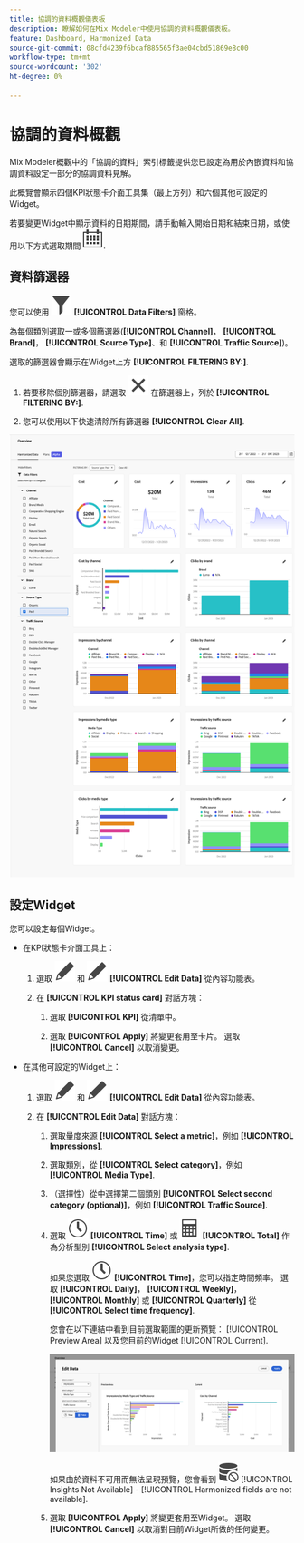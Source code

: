 ```yaml
---
title: 協調的資料概觀儀表板
description: 瞭解如何在Mix Modeler中使用協調的資料概觀儀表板。
feature: Dashboard, Harmonized Data
source-git-commit: 08cfd4239f6bcaf885565f3ae04cbd51869e8c00
workflow-type: tm+mt
source-wordcount: '302'
ht-degree: 0%

---
```



# 協調的資料概觀

Mix Modeler概觀中的「協調的資料」索引標籤提供您已設定為用於內嵌資料和協調資料設定一部分的協調資料見解。

此概覽會顯示四個KPI狀態卡介面工具集（最上方列）和六個其他可設定的Widget。

若要變更Widget中顯示資料的日期期間，請手動輸入開始日期和結束日期，或使用以下方式選取期間 ![行事曆](../assets/icons/Calendar.svg).

## 資料篩選器

您可以使用 ![篩選](../assets/icons/Filter.svg) **[!UICONTROL Data Filters]** 窗格。

為每個類別選取一或多個篩選器(**[!UICONTROL Channel]**， **[!UICONTROL Brand]**， **[!UICONTROL Source Type]**、和 **[!UICONTROL Traffic Source]**)。

選取的篩選器會顯示在Widget上方 **[!UICONTROL FILTERING BY:]**.

1. 若要移除個別篩選器，請選取 ![關閉](../assets/icons/Close.svg) 在篩選器上，列於 **[!UICONTROL FILTERING BY:]**.

1. 您可以使用以下快速清除所有篩選器 **[!UICONTROL Clear All]**.

![協調的資料概觀](../assets/harmonized-data-overview.png)


## 設定Widget

您可以設定每個Widget。

* 在KPI狀態卡介面工具上：

   1. 選取 ![編輯](../assets/icons/Edit.svg) 和 ![編輯](../assets/icons/Edit.svg) **[!UICONTROL Edit Data]** 從內容功能表。

   1. 在 **[!UICONTROL KPI status card]** 對話方塊：

      1. 選取 **[!UICONTROL KPI]** 從清單中。

      1. 選取 **[!UICONTROL Apply]** 將變更套用至卡片。 選取 **[!UICONTROL Cancel]** 以取消變更。

* 在其他可設定的Widget上：

   1. 選取 ![編輯](../assets/icons/Edit.svg) 和 ![編輯](../assets/icons/Edit.svg) **[!UICONTROL Edit Data]** 從內容功能表。

   1. 在 **[!UICONTROL Edit Data]** 對話方塊：

      1. 選取量度來源 **[!UICONTROL Select a metric]**，例如 **[!UICONTROL Impressions]**.
      1. 選取類別，從 **[!UICONTROL Select category]**，例如 **[!UICONTROL Media Type]**.
      1. （選擇性）從中選擇第二個類別 **[!UICONTROL Select second category (optional)]**，例如 **[!UICONTROL Traffic Source]**.
      1. 選取 ![時鐘](../assets/icons/Clock.svg) **[!UICONTROL Time]** 或 ![電腦](../assets/icons/Calculator.svg) **[!UICONTROL Total]** 作為分析型別 **[!UICONTROL Select analysis type]**.

         如果您選取 ![時鐘](../assets/icons/Clock.svg) **[!UICONTROL Time]**，您可以指定時間頻率。 選取 **[!UICONTROL Daily]**， **[!UICONTROL Weekly]**， **[!UICONTROL Monthly]** 或 **[!UICONTROL Quarterly]** 從 **[!UICONTROL Select time frequency]**.

         您會在以下連結中看到目前選取範圍的更新預覽： [!UICONTROL Preview Area] 以及您目前的Widget [!UICONTROL Current].

         ![編輯協調的資料Widget](../assets/edit-harmonized-data-widget.png)

         如果由於資料不可用而無法呈現預覽，您會看到 ![資料錯誤](../assets/icons/DataUnavailable.svg) [!UICONTROL Insights Not Available] - [!UICONTROL Harmonized fields are not available].

      1. 選取 **[!UICONTROL Apply]** 將變更套用至Widget。 選取 **[!UICONTROL Cancel]** 以取消對目前Widget所做的任何變更。

